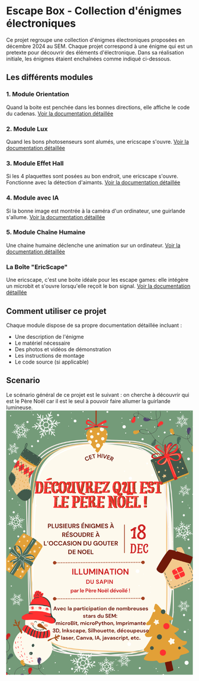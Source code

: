 # Escape Box - Collection d'énigmes électroniques

Ce projet regroupe une collection d'énigmes électroniques proposées en décembre 2024 au SEM.
Chaque projet correspond à une énigme qui est un pretexte pour découvrir des éléments d'électronique.
Dans sa réalisation initiale, les énigmes étaient enchaînées comme indiqué ci-dessous.


## Les différents modules

### 1. Module Orientation
Quand la boite est penchée dans les bonnes directions, elle affiche le code du cadenas.
[Voir la documentation détaillée](escapebox_1_orientation/escapebox_1_md.md)


### 2. Module Lux
Quand les bons photosenseurs sont alumés, une ericscape s'ouvre.
[Voir la documentation détaillée](escapebox_2_lux/escapebox_2_lux_md)


### 3. Module Effet Hall
Si les 4 plaquettes sont posées au bon endroit, une ericscape s'ouvre.
Fonctionne avec la détection d'aimants.
[Voir la documentation détaillée](escapebox_3_haleffect/escapebox_3_haleffect.md)


### 4. Module avec IA
Si la bonne image est montrée à la caméra d'un ordinateur, une guirlande s'allume.
[Voir la documentation détaillée](escapebox_4_avecia/escapebox_4_avecia.md)


### 5. Module Chaîne Humaine
Une chaine humaine déclenche une animation sur un ordinateur.
[Voir la documentation détaillée](escapebox_5_chainehumaine/escapbebox_5_chainehumaine.md)


### La Boîte "EricScape"
Une ericscape, c'est une boite idéale pour les escape games: elle intégère un microbit et s'ouvre lorsqu'elle reçoit le bon signal.
[Voir la documentation détaillée](ericscape_la_boite/ericscape.md)


## Comment utiliser ce projet

Chaque module dispose de sa propre documentation détaillée incluant :
* Une description de l'énigme
* Le matériel nécessaire
* Des photos et vidéos de démonstration
* Les instructions de montage
* Le code source (si applicable)

## Scenario
Le scénario général de ce projet est le suivant : on cherche à découvrir qui est le Père Noël car il est le seul à pouvoir faire allumer la guirlande lumineuse.
![Affiche du projet](escapebox_affiche_annonce.png)
